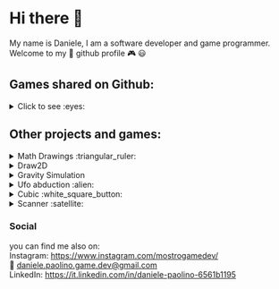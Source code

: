 # Hi there 👋 <br/>

My name is Daniele, I am a software developer and game programmer. <br/>
Welcome to my :space_invader: github profile :video_game: :smiley: <br/>

## Games shared on Github: <br/>

<details>
 <summary>Click to see :eyes: </summary>
 <ol>
 
  https://user-images.githubusercontent.com/58630239/193864913-b3c4b6ec-a353-43d9-be81-2e7fd2f3a410.mp4

  https://user-images.githubusercontent.com/58630239/193856413-69f2e4d5-cc58-45fb-ad44-5e915965bc85.mp4

  https://user-images.githubusercontent.com/58630239/193849257-78a27a75-a871-4d5b-995d-61e968709671.mp4
  
  https://user-images.githubusercontent.com/58630239/193834195-71f50290-461d-43e9-a954-c64a383dc250.mp4
 <ol/>
</details>


## Other projects and games: <br/>

<details>
 <summary>Math Drawings :triangular_ruler: </summary>
 <ol>
 
https://user-images.githubusercontent.com/58630239/195649995-676a99ea-b9a7-4595-81a2-dbfd646a477c.mp4  

https://user-images.githubusercontent.com/58630239/195650872-66e9eb08-2114-4598-a194-d6a1965b2ed0.mp4

https://user-images.githubusercontent.com/58630239/195651111-a8c48c94-c80d-4447-8a94-344d655f1bfe.mp4

![TangentCircle1](https://user-images.githubusercontent.com/58630239/195651296-3b660bf1-358b-45e0-a253-8cdafd53c3d4.png)

https://user-images.githubusercontent.com/58630239/195651410-ecb781ed-ca31-45a6-b677-9af92fdfd1c6.mp4

https://user-images.githubusercontent.com/58630239/195651727-47771879-ecf7-4ff9-a2ce-30e6f74f9d1c.mp4

https://user-images.githubusercontent.com/58630239/195651824-485966ec-1a2e-4901-a7a9-1104956178f8.mp4

<ol/>

</details>

<details>
 <summary>Draw2D</summary>
 
 <ol>

  https://user-images.githubusercontent.com/58630239/195654263-86ba932a-30de-4093-9e45-639e54c49916.mp4

  https://user-images.githubusercontent.com/58630239/195655123-5759e2e4-cbb0-4d39-badd-f8b0f7c7110b.mp4

 <ol/>
</details>

<details>
 <summary>Gravity Simulation</summary>
 <ol>

 https://user-images.githubusercontent.com/58630239/195659874-0107ea35-4656-4382-a647-01766840a78a.mp4

 ![Gravity](https://user-images.githubusercontent.com/58630239/195660050-70c9162c-fb81-4418-80ed-18efbcb7cb1e.PNG)

 <ol/>
</details>
 
 <details>
 <summary>Ufo abduction :alien: </summary>
 <ol>

https://user-images.githubusercontent.com/58630239/203835215-617c23a8-8b25-4a6f-bde9-246635917309.mp4
  
Ufo model <br/>
Credit to: Aveck
https://sketchfab.com/lecmo258809

Farm model <br/>
Credit to: EdwinRC
https://sketchfab.com/Edwin3D

 <ol/>
</details>
  
  <details>
 <summary>Cubic :white_square_button: </summary>
 <ol>


https://user-images.githubusercontent.com/58630239/203837330-ce09a772-7ac8-4bea-a6be-ccf0d3dc9438.mp4


 <ol/>
</details>
   
 <details>
 <summary>Scanner :satellite: </summary>
 <ol>

https://user-images.githubusercontent.com/58630239/204337040-528a361d-d0d3-49ab-b5f7-92467fb2f29a.mp4

  Followed this tutorial: https://www.youtube.com/watch?v=pbRWRinsbWM  made by  https://github.com/leonhardrobin <br/>
  Learned some cool concepts and actually trying to implement some gameplay features. Give it a look :)
  
  
 <ol/>
</details>


### Social
you can find me also on: <br/>
Instagram: https://www.instagram.com/mostrogamedev/  <br/>
:email: daniele.paolino.game.dev@gmail.com  <br/>
LinkedIn: https://it.linkedin.com/in/daniele-paolino-6561b1195


